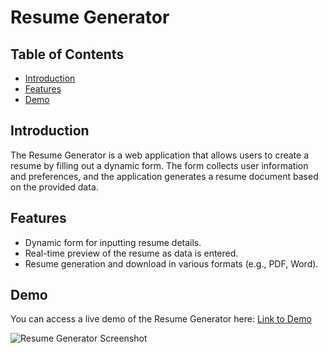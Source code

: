 # Resume Generator

## Table of Contents
- [Introduction](#introduction)
- [Features](#features)
- [Demo](#demo)

## Introduction
The Resume Generator is a web application that allows users to create a resume by filling out a dynamic form. The form collects user information and preferences, and the application generates a resume document based on the provided data.

## Features
- Dynamic form for inputting resume details.
- Real-time preview of the resume as data is entered.
- Resume generation and download in various formats (e.g., PDF, Word).

## Demo
You can access a live demo of the Resume Generator here: [Link to Demo](https://dynamic-form-resume-builder.netlify.app)

![Resume Generator Screenshot](/screenshots/screenshot.png)

